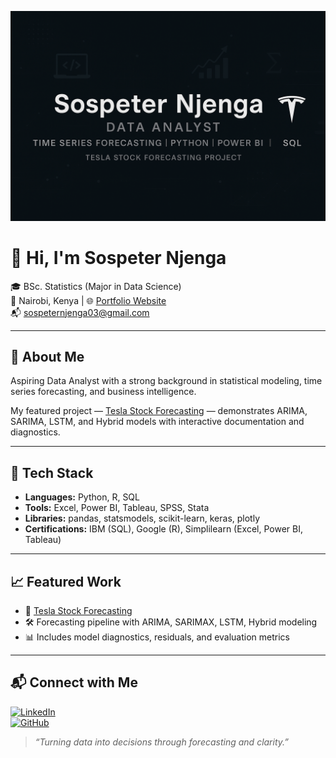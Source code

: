 <p align="center">
  <img src="sospeter_github_banner.png" alt="GitHub Banner" />
</p>

# 👋 Hi, I'm Sospeter Njenga

🎓 BSc. Statistics (Major in Data Science)  
📍 Nairobi, Kenya | 🌐 [Portfolio Website](https://sospeter03.github.io/)  
📬 sospeternjenga03@gmail.com

---

## 🚀 About Me

Aspiring Data Analyst with a strong background in statistical modeling, time series forecasting, and business intelligence.

My featured project — [Tesla Stock Forecasting](https://sospeter03.github.io/) — demonstrates ARIMA, SARIMA, LSTM, and Hybrid models with interactive documentation and diagnostics.

---

## 🔧 Tech Stack

- **Languages:** Python, R, SQL  
- **Tools:** Excel, Power BI, Tableau, SPSS, Stata  
- **Libraries:** pandas, statsmodels, scikit-learn, keras, plotly  
- **Certifications:** IBM (SQL), Google (R), Simplilearn (Excel, Power BI, Tableau)

---

## 📈 Featured Work

- 🔗 [Tesla Stock Forecasting](https://sospeter03.github.io/)
- 🛠 Forecasting pipeline with ARIMA, SARIMAX, LSTM, Hybrid modeling
- 📊 Includes model diagnostics, residuals, and evaluation metrics

---

## 📬 Connect with Me

[![LinkedIn](https://img.shields.io/badge/LinkedIn-blue?logo=linkedin)](https://www.linkedin.com/in/sospeter-njenga-405442220)  
[![GitHub](https://img.shields.io/badge/GitHub-Profile-black?logo=github)](https://github.com/SOSPETER03)

> *“Turning data into decisions through forecasting and clarity.”*
